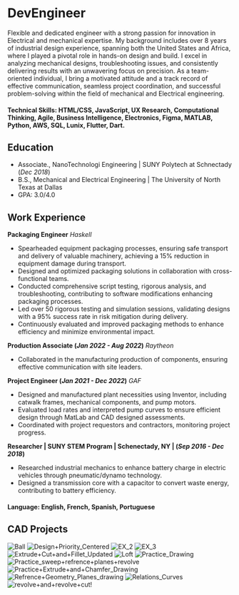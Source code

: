 # DevEngineer

Flexible and dedicated engineer with a strong passion for innovation in Electrical and mechanical expertise. My background includes over 8 years of industrial design experience, spanning both the United States and Africa, where I played a pivotal role in hands-on design and build. I excel in analyzing mechanical designs, troubleshooting issues, and consistently delivering results with an unwavering focus on precision. As a team-oriented individual, I bring a motivated attitude and a track record of effective communication, seamless project coordination, and successful problem-solving within the field of mechanical  and Electrical engineering.

#### Technical Skills: HTML/CSS, JavaScript, UX Research, Computational Thinking, Agile, Business Intelligence, Electronics, Figma, MATLAB, Python, AWS, SQL, Lunix, Flutter, Dart.

## Education
- Associate., NanoTechnologi Engineering | SUNY Polytech at Schnectady (_Dec 2018_) 		        		
- B.S., Mechanical and Electrical Engineering | The University of North Texas at Dallas
- GPA: 3.0/4.0
## Work Experience
**Packaging Engineer**
*Haskell*
- Spearheaded equipment packaging processes, ensuring safe transport and delivery of valuable machinery, achieving a 15% reduction in equipment damage during transport.
- Designed and optimized packaging solutions in collaboration with cross-functional teams.
- Conducted comprehensive script testing, rigorous analysis, and troubleshooting, contributing to software modifications enhancing packaging processes.
- Led over 50 rigorous testing and simulation sessions, validating designs with a 95% success rate in risk mitigation during delivery.
- Continuously evaluated and improved packaging methods to enhance efficiency and minimize environmental impact.

**Production Associate (_Jan 2022 - Aug 2022_)**
*Raytheon*
- Collaborated in the manufacturing production of components, ensuring effective communication with site leaders.

**Project Engineer (_Jan 2021 - Dec 2022_)**
*GAF*
- Designed and manufactured plant necessities using Inventor, including catwalk frames, mechanical components, and pump motors.
- Evaluated load rates and interpreted pump curves to ensure efficient design through MatLab and CAD designed assessments.
- Coordinated with project requestors and contractors, monitoring project progress.

**Researcher | SUNY STEM Program | Schenectady, NY | (_Sep 2016 - Dec 2018_)**
- Researched industrial mechanics to enhance battery charge in electric vehicles through pneumatic/dynamo technology.
- Designed a transmission core with a capacitor to convert waste energy, contributing to battery efficiency.

#### Language: English, French, Spanish, Portuguese

## CAD Projects
![Ball](https://github.com/user-attachments/assets/b41d1bc1-7c74-4864-957c-51f84e4379bf)
![Design+Priority_Centered](https://github.com/user-attachments/assets/45ef0fce-e0ae-4fc1-a517-3c5e5f490c0d)
![EX_2](https://github.com/user-attachments/assets/728838bf-ab2a-4de8-8709-ade698664b30)
![EX_3](https://github.com/user-attachments/assets/5c82d87d-070f-45ad-9c69-14f16f5e29fa)
![Extrude+Cut+and+Fillet_Updated](https://github.com/user-attachments/assets/4e21cad0-207a-4a84-a6d6-e36a19686264)
![Loft](https://github.com/user-attachments/assets/2821ff57-fee1-4630-b751-46c42d099dbd)
![Practice_Drawing](https://github.com/user-attachments/assets/4ed3185d-e7a6-4ad2-b606-36230a3964e1)
![Practice_sweep+refrence+planes+revolve](https://github.com/user-attachments/assets/09ecf89b-feab-46f6-af17-4041be7c3b70)
![Practice+Extrude+and+Chamfer_Drawing](https://github.com/user-attachments/assets/9c249261-8636-41e7-864a-d2e079c60e27)
![Refrence+Geometry_Planes_drawing](https://github.com/user-attachments/assets/028d39e9-bc9f-4887-980e-83c1f5a3f7c1)
![Relations_Curves](https://github.com/user-attachments/assets/64e94dec-c824-4487-b6dc-391d7ebd3b59)
![revolve+and+revolve+cut!](https://github.com/user-attachments/assets/e4d0c5b5-0f6d-404b-bd7e-1f77027e20df)
